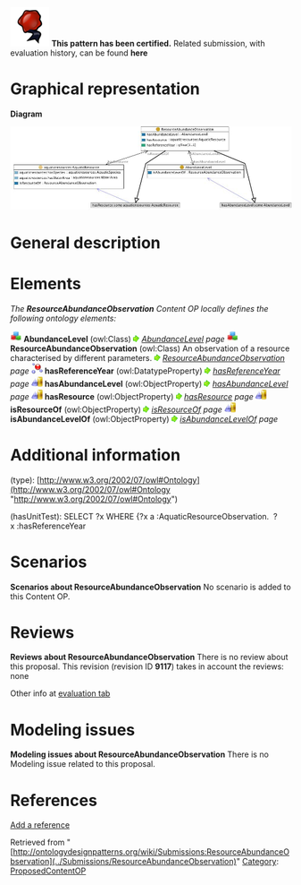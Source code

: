 [![](../images/thumb/b/b5/Certified.png/70px-Certified.png)](../Image/Certified.png "Certified.png") __This pattern has been certified.__
Related submission, with evaluation history, can be found __here__





#  Graphical representation


__Diagram__




[![Image:Resourceabundanceobservation.jpg](../images/7/7a/Resourceabundanceobservation.jpg)](../Image/Resourceabundanceobservation.jpg "Image:Resourceabundanceobservation.jpg")




#  General description


  




#  Elements


_The __ResourceAbundanceObservation__ Content OP locally defines the following ontology elements:_



[![Class](../images/thumb/2/27/Class.gif/20px-Class.gif)](../Image/Class.gif "Class") __AbundanceLevel__ (owl:Class) 
 [![](../images/thumb/8/87/ArrowRight.gif/11px-ArrowRight.gif)](../Image/ArrowRight.gif "ArrowRight.gif") _[AbundanceLevel](../Submissions/ResourceAbundanceObservation/AbundanceLevel "Submissions:ResourceAbundanceObservation/AbundanceLevel") page_
[![Class](../images/thumb/2/27/Class.gif/20px-Class.gif)](../Image/Class.gif "Class") __ResourceAbundanceObservation__ (owl:Class) An observation of a resource characterised by different parameters. 
 [![](../images/thumb/8/87/ArrowRight.gif/11px-ArrowRight.gif)](../Image/ArrowRight.gif "ArrowRight.gif") _[ResourceAbundanceObservation](../Submissions/ResourceAbundanceObservation/ResourceAbundanceObservation "Submissions:ResourceAbundanceObservation/ResourceAbundanceObservation") page_
[![DatatypeProperty](../images/thumb/a/a5/DatatypeProperty.gif/20px-DatatypeProperty.gif)](../Image/DatatypeProperty.gif "DatatypeProperty") __hasReferenceYear__ (owl:DatatypeProperty) 
 [![](../images/thumb/8/87/ArrowRight.gif/11px-ArrowRight.gif)](../Image/ArrowRight.gif "ArrowRight.gif") _[hasReferenceYear](../Submissions/ResourceAbundanceObservation/hasReferenceYear "Submissions:ResourceAbundanceObservation/hasReferenceYear") page_
[![ObjectProperty](../images/thumb/c/c3/ObjectProperty.gif/20px-ObjectProperty.gif)](../Image/ObjectProperty.gif "ObjectProperty") __hasAbundanceLevel__ (owl:ObjectProperty) 
 [![](../images/thumb/8/87/ArrowRight.gif/11px-ArrowRight.gif)](../Image/ArrowRight.gif "ArrowRight.gif") _[hasAbundanceLevel](../Submissions/ResourceAbundanceObservation/hasAbundanceLevel "Submissions:ResourceAbundanceObservation/hasAbundanceLevel") page_
[![ObjectProperty](../images/thumb/c/c3/ObjectProperty.gif/20px-ObjectProperty.gif)](../Image/ObjectProperty.gif "ObjectProperty") __hasResource__ (owl:ObjectProperty) 
 [![](../images/thumb/8/87/ArrowRight.gif/11px-ArrowRight.gif)](../Image/ArrowRight.gif "ArrowRight.gif") _[hasResource](../Submissions/ResourceAbundanceObservation/hasResource "Submissions:ResourceAbundanceObservation/hasResource") page_
[![ObjectProperty](../images/thumb/c/c3/ObjectProperty.gif/20px-ObjectProperty.gif)](../Image/ObjectProperty.gif "ObjectProperty") __isResourceOf__ (owl:ObjectProperty) 
 [![](../images/thumb/8/87/ArrowRight.gif/11px-ArrowRight.gif)](../Image/ArrowRight.gif "ArrowRight.gif") _[isResourceOf](../Submissions/ResourceAbundanceObservation/isResourceOf "Submissions:ResourceAbundanceObservation/isResourceOf") page_
[![ObjectProperty](../images/thumb/c/c3/ObjectProperty.gif/20px-ObjectProperty.gif)](../Image/ObjectProperty.gif "ObjectProperty") __isAbundanceLevelOf__ (owl:ObjectProperty) 
 [![](../images/thumb/8/87/ArrowRight.gif/11px-ArrowRight.gif)](../Image/ArrowRight.gif "ArrowRight.gif") _[isAbundanceLevelOf](../Submissions/ResourceAbundanceObservation/isAbundanceLevelOf "Submissions:ResourceAbundanceObservation/isAbundanceLevelOf") page_
#  Additional information


(type): [http://www.w3.org/2002/07/owl#Ontology](http://www.w3.org/2002/07/owl#Ontology "http://www.w3.org/2002/07/owl#Ontology")


(hasUnitTest): SELECT ?x WHERE {?x a :AquaticResourceObservation.  ?x :hasReferenceYear



#  Scenarios



__Scenarios about ResourceAbundanceObservation__
No scenario is added to this Content OP.




#  Reviews



__Reviews about ResourceAbundanceObservation__
There is no review about this proposal.
This revision (revision ID __9117__) takes in account the reviews: none


Other info at [evaluation tab](http://ontologydesignpatterns.org/wiki/index.php?title=Submissions:ResourceAbundanceObservation&action=evaluation "http://ontologydesignpatterns.org/wiki/index.php?title=Submissions:ResourceAbundanceObservation&action=evaluation")




  




#  Modeling issues



__Modeling issues about ResourceAbundanceObservation__
There is no Modeling issue related to this proposal.




  




#  References


[Add a reference](index.php@title=Odp%253AAdd_reference&subject=../Submissions/ResourceAbundanceObservation "http://ontologydesignpatterns.org/wiki/index.php?title=Odp:Add_reference&subject=Submissions%3AResourceAbundanceObservation")


  






Retrieved from "[http://ontologydesignpatterns.org/wiki/Submissions:ResourceAbundanceObservation](../Submissions/ResourceAbundanceObservation)"
 [Category](http://ontologydesignpatterns.org/wiki/Special:Categories "Special:Categories"): [ProposedContentOP](../Category/ProposedContentOP "Category:ProposedContentOP")